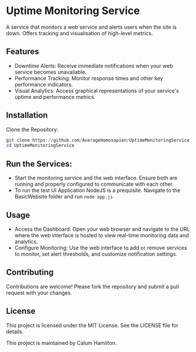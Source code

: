 # Uptime Monitoring Service
A service that monitors a web service and alerts users when the site is down. Offers tracking and visualisation of high-level metrics.

## Features
- Downtime Alerts: Receive immediate notifications when your web service becomes unavailable.
- Performance Tracking: Monitor response times and other key performance indicators.
- Visual Analytics: Access graphical representations of your service's uptime and performance metrics.

## Installation
Clone the Repository:
```PowerShell
git clone https://github.com/AverageHomosapien/UptimeMonitoringService.git
cd UptimeMonitoringService
```
## Run the Services:
- Start the monitoring service and the web interface. Ensure both are running and properly configured to communicate with each other.
- To run the test UI Application NodeJS is a prequisite. Navigate to the BasicWebsite folder and run `node app.js`

## Usage
- Access the Dashboard: Open your web browser and navigate to the URL where the web interface is hosted to view real-time monitoring data and analytics.
- Configure Monitoring: Use the web interface to add or remove services to monitor, set alert thresholds, and customize notification settings.

## Contributing
Contributions are welcome! Please fork the repository and submit a pull request with your changes.

## License
This project is licensed under the MIT License. See the LICENSE file for details.

This project is maintained by Calum Hamilton.
